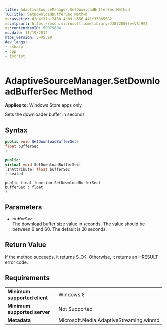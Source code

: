 ```yaml
---
title: AdaptiveSourceManager.SetDownloadBufferSec Method
TOCTitle: SetDownloadBufferSec Method
ms:assetid: dfd4f31a-248b-4db9-b556-441f33865582
ms:mtpsurl: https://msdn.microsoft.com/library/JJ822850(v=VS.90)
ms:contentKeyID: 50079604
ms.date: 11/19/2012
mtps_version: v=VS.90
dev_langs:
- csharp
- cpp
- jscript
---
```


# AdaptiveSourceManager.SetDownloadBufferSec Method

**Applies to:** Windows Store apps only

Sets the downloader buffer in seconds.

## Syntax

```csharp
public void SetDownloadBufferSec(
float bufferSec
)
```

```cpp
public:
virtual void SetDownloadBufferSec(
[InAttribute] float bufferSec
) sealed
```

```jscript
public final function SetDownloadBufferSec(
bufferSec : float
)
```

## Parameters

  - bufferSec  
    The download buffer size value in seconds. The value should be between 6 and 60. The default is 30 seconds.

## Return Value

If the method succeeds, it returns S\_OK. Otherwise, it returns an HRESULT error code.

## Requirements

|||
|--- |--- |
|**Minimum supported client**|Windows 8|
|**Minimum supported server**|Not Supported|
|**Metadata**|Microsoft.Media.AdaptiveStreaming.winmd|

